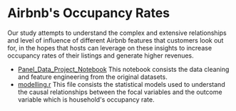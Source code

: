 # Airbnb's Occupancy Rates

Our study attempts to understand the complex and extensive relationships and level of influence of different Airbnb features that customers look out for,  in the hopes that hosts can leverage on these insights to increase occupancy rates of their listings and generate higher revenues. 

- [Panel_Data_Project_Notebook](https://github.com/yy96/portfolio/blob/master/Airbnb's%20Occupancy%20Rates/Panel_Data_Project_Notebook.ipynb)
This notebook consists the data cleaning and feature engineering from the original datasets.
- [modelling.r](https://github.com/yy96/portfolio/blob/master/Airbnb's%20Occupancy%20Rates/modelling.R)
This file consists the statistical models used to understand the causal relationships between the focal variables and the outcome variable which is household's occupancy rate.
